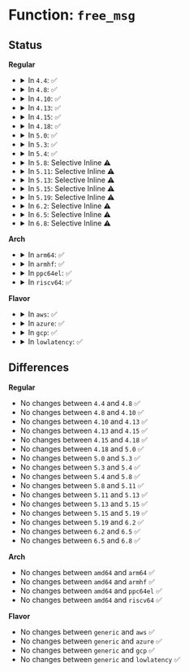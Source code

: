 # Function: <code>free_msg</code>

## Status
<b>Regular</b>
<ul>
<li>
<details>
<summary>In <code>4.4</code>: ✅</summary>

```c
void free_msg(struct msg_msg *msg);
```

**Collision:** Unique Global

**Inline:** No

**Transformation:** False

**Instances:**

```
In ipc/msgutil.c (ffffffff813255b0)
Location: ipc/msgutil.c:171
Inline: False
Direct callers:
  - ipc/msgutil.c:alloc_msg
  - ipc/msgutil.c:load_msg
  - ipc/msg.c:freeque
  - ipc/msg.c:do_msgsnd
  - ipc/msg.c:do_msgrcv
  - ipc/msg.c:do_msgrcv
  - ipc/msg.c:do_msgrcv
  - ipc/mqueue.c:SyS_mq_timedsend
  - ipc/mqueue.c:SyS_mq_timedreceive
```
**Symbols:**

```
ffffffff813255b0-ffffffff813255ee: free_msg (STB_GLOBAL)
```
</details>
</li>
<li>
<details>
<summary>In <code>4.8</code>: ✅</summary>

```c
void free_msg(struct msg_msg *msg);
```

**Collision:** Unique Global

**Inline:** No

**Transformation:** False

**Instances:**

```
In ipc/msgutil.c (ffffffff8135a1a0)
Location: ipc/msgutil.c:169
Inline: False
Direct callers:
  - ipc/msgutil.c:load_msg
  - ipc/msgutil.c:alloc_msg
  - ipc/msg.c:do_msgrcv
  - ipc/msg.c:do_msgrcv
  - ipc/msg.c:do_msgrcv
  - ipc/msg.c:do_msgsnd
  - ipc/msg.c:freeque
  - ipc/mqueue.c:SyS_mq_timedreceive
  - ipc/mqueue.c:SyS_mq_timedsend
```
**Symbols:**

```
ffffffff8135a1a0-ffffffff8135a1de: free_msg (STB_GLOBAL)
```
</details>
</li>
<li>
<details>
<summary>In <code>4.10</code>: ✅</summary>

```c
void free_msg(struct msg_msg *msg);
```

**Collision:** Unique Global

**Inline:** No

**Transformation:** False

**Instances:**

```
In ipc/msgutil.c (ffffffff81370680)
Location: ipc/msgutil.c:169
Inline: False
Direct callers:
  - ipc/msgutil.c:load_msg
  - ipc/msgutil.c:alloc_msg
  - ipc/msg.c:do_msgrcv
  - ipc/msg.c:do_msgrcv
  - ipc/msg.c:do_msgrcv
  - ipc/msg.c:do_msgsnd
  - ipc/msg.c:freeque
  - ipc/mqueue.c:SyS_mq_timedreceive
  - ipc/mqueue.c:SyS_mq_timedsend
```
**Symbols:**

```
ffffffff81370680-ffffffff813706be: free_msg (STB_GLOBAL)
```
</details>
</li>
<li>
<details>
<summary>In <code>4.13</code>: ✅</summary>

```c
void free_msg(struct msg_msg *msg);
```

**Collision:** Unique Global

**Inline:** No

**Transformation:** False

**Instances:**

```
In ipc/msgutil.c (ffffffff81383a50)
Location: ipc/msgutil.c:169
Inline: False
Direct callers:
  - ipc/msgutil.c:load_msg
  - ipc/msgutil.c:load_msg
  - ipc/msg.c:do_msgrcv
  - ipc/msg.c:do_msgrcv
  - ipc/msg.c:do_msgrcv
  - ipc/msg.c:do_msgsnd
  - ipc/msg.c:freeque
  - ipc/mqueue.c:do_mq_timedreceive
  - ipc/mqueue.c:do_mq_timedsend
```
**Symbols:**

```
ffffffff81383a50-ffffffff81383a8e: free_msg (STB_GLOBAL)
```
</details>
</li>
<li>
<details>
<summary>In <code>4.15</code>: ✅</summary>

```c
void free_msg(struct msg_msg *msg);
```

**Collision:** Unique Global

**Inline:** No

**Transformation:** False

**Instances:**

```
In ipc/msgutil.c (ffffffff813a7ec0)
Location: ipc/msgutil.c:169
Inline: False
Direct callers:
  - ipc/msgutil.c:load_msg
  - ipc/msgutil.c:load_msg
  - ipc/msg.c:do_msgrcv
  - ipc/msg.c:do_msgrcv
  - ipc/msg.c:do_msgrcv
  - ipc/msg.c:do_msgsnd
  - ipc/msg.c:freeque
  - ipc/mqueue.c:do_mq_timedreceive
  - ipc/mqueue.c:do_mq_timedsend
```
**Symbols:**

```
ffffffff813a7ec0-ffffffff813a7efe: free_msg (STB_GLOBAL)
```
</details>
</li>
<li>
<details>
<summary>In <code>4.18</code>: ✅</summary>

```c
void free_msg(struct msg_msg *msg);
```

**Collision:** Unique Global

**Inline:** No

**Transformation:** False

**Instances:**

```
In ipc/msgutil.c (ffffffff813d72c0)
Location: ipc/msgutil.c:169
Inline: False
Direct callers:
  - ipc/msgutil.c:load_msg
  - ipc/msgutil.c:load_msg
  - ipc/msg.c:do_msgrcv
  - ipc/msg.c:do_msgrcv
  - ipc/msg.c:do_msgrcv
  - ipc/msg.c:do_msgsnd
  - ipc/msg.c:freeque
  - ipc/mqueue.c:do_mq_timedreceive
  - ipc/mqueue.c:do_mq_timedsend
```
**Symbols:**

```
ffffffff813d72c0-ffffffff813d72fe: free_msg (STB_GLOBAL)
```
</details>
</li>
<li>
<details>
<summary>In <code>5.0</code>: ✅</summary>

```c
void free_msg(struct msg_msg *msg);
```

**Collision:** Unique Global

**Inline:** No

**Transformation:** False

**Instances:**

```
In ipc/msgutil.c (ffffffff813f18d0)
Location: ipc/msgutil.c:169
Inline: False
Direct callers:
  - ipc/msgutil.c:load_msg
  - ipc/msgutil.c:load_msg
  - ipc/msg.c:do_msgrcv
  - ipc/msg.c:do_msgrcv
  - ipc/msg.c:do_msgrcv
  - ipc/msg.c:do_msgsnd
  - ipc/msg.c:freeque
  - ipc/mqueue.c:do_mq_timedreceive
  - ipc/mqueue.c:do_mq_timedsend
```
**Symbols:**

```
ffffffff813f18d0-ffffffff813f190e: free_msg (STB_GLOBAL)
```
</details>
</li>
<li>
<details>
<summary>In <code>5.3</code>: ✅</summary>

```c
void free_msg(struct msg_msg *msg);
```

**Collision:** Unique Global

**Inline:** No

**Transformation:** False

**Instances:**

```
In ipc/msgutil.c (ffffffff8141db90)
Location: ipc/msgutil.c:169
Inline: False
Direct callers:
  - ipc/msgutil.c:load_msg
  - ipc/msgutil.c:load_msg
  - ipc/msg.c:do_msgrcv
  - ipc/msg.c:do_msgrcv
  - ipc/msg.c:do_msgrcv
  - ipc/msg.c:do_msgsnd
  - ipc/msg.c:freeque
  - ipc/mqueue.c:do_mq_timedreceive
  - ipc/mqueue.c:do_mq_timedsend
  - ipc/mqueue.c:mqueue_evict_inode
```
**Symbols:**

```
ffffffff8141db90-ffffffff8141dbd3: free_msg (STB_GLOBAL)
```
</details>
</li>
<li>
<details>
<summary>In <code>5.4</code>: ✅</summary>

```c
void free_msg(struct msg_msg *msg);
```

**Collision:** Unique Global

**Inline:** No

**Transformation:** False

**Instances:**

```
In ipc/msgutil.c (ffffffff814379e0)
Location: ipc/msgutil.c:169
Inline: False
Direct callers:
  - ipc/msgutil.c:load_msg
  - ipc/msgutil.c:load_msg
  - ipc/msg.c:do_msgrcv
  - ipc/msg.c:do_msgrcv
  - ipc/msg.c:do_msgrcv
  - ipc/msg.c:do_msgsnd
  - ipc/msg.c:freeque
  - ipc/mqueue.c:do_mq_timedreceive
  - ipc/mqueue.c:do_mq_timedsend
  - ipc/mqueue.c:mqueue_evict_inode
```
**Symbols:**

```
ffffffff814379e0-ffffffff81437a23: free_msg (STB_GLOBAL)
```
</details>
</li>
<li>
<details>
<summary>In <code>5.8</code>: Selective Inline ⚠️</summary>

```c
void free_msg(struct msg_msg *msg);
```

**Collision:** Unique Global

**Inline:** Selective

**Transformation:** False

**Instances:**

```
In ipc/msgutil.c (ffffffff81487954)
Location: ipc/msgutil.c:169
Inline: True
Inline callers:
  - ipc/msgutil.c:load_msg
  - ipc/msgutil.c:alloc_msg
Direct callers:
  - ipc/msg.c:do_msgrcv
  - ipc/msg.c:do_msgrcv
  - ipc/msg.c:do_msgrcv
  - ipc/msg.c:do_msgsnd
  - ipc/msg.c:freeque
  - ipc/mqueue.c:do_mq_timedreceive
  - ipc/mqueue.c:do_mq_timedsend
  - ipc/mqueue.c:mqueue_evict_inode
```
**Symbols:**

```
ffffffff81487c10-ffffffff81487c53: free_msg (STB_GLOBAL)
```
</details>
</li>
<li>
<details>
<summary>In <code>5.11</code>: Selective Inline ⚠️</summary>

```c
void free_msg(struct msg_msg *msg);
```

**Collision:** Unique Global

**Inline:** Selective

**Transformation:** False

**Instances:**

```
In ipc/msgutil.c (ffffffff814a4f74)
Location: ipc/msgutil.c:169
Inline: True
Inline callers:
  - ipc/msgutil.c:load_msg
  - ipc/msgutil.c:alloc_msg
Direct callers:
  - ipc/msg.c:do_msgrcv
  - ipc/msg.c:do_msgrcv
  - ipc/msg.c:do_msgrcv
  - ipc/msg.c:do_msgsnd
  - ipc/msg.c:freeque
  - ipc/mqueue.c:do_mq_timedreceive
  - ipc/mqueue.c:do_mq_timedsend
  - ipc/mqueue.c:mqueue_evict_inode
```
**Symbols:**

```
ffffffff814a5230-ffffffff814a5273: free_msg (STB_GLOBAL)
```
</details>
</li>
<li>
<details>
<summary>In <code>5.13</code>: Selective Inline ⚠️</summary>

```c
void free_msg(struct msg_msg *msg);
```

**Collision:** Unique Global

**Inline:** Selective

**Transformation:** False

**Instances:**

```
In ipc/msgutil.c (ffffffff814aaf1c)
Location: ipc/msgutil.c:169
Inline: True
Inline callers:
  - ipc/msgutil.c:load_msg
  - ipc/msgutil.c:alloc_msg
Direct callers:
  - ipc/msg.c:do_msgrcv
  - ipc/msg.c:do_msgrcv
  - ipc/msg.c:do_msgrcv
  - ipc/msg.c:do_msgsnd
  - ipc/msg.c:freeque
  - ipc/mqueue.c:do_mq_timedreceive
  - ipc/mqueue.c:do_mq_timedsend
  - ipc/mqueue.c:mqueue_evict_inode
```
**Symbols:**

```
ffffffff814ab1d0-ffffffff814ab213: free_msg (STB_GLOBAL)
```
</details>
</li>
<li>
<details>
<summary>In <code>5.15</code>: Selective Inline ⚠️</summary>

```c
void free_msg(struct msg_msg *msg);
```

**Collision:** Unique Global

**Inline:** Selective

**Transformation:** False

**Instances:**

```
In ipc/msgutil.c (ffffffff815033dc)
Location: ipc/msgutil.c:169
Inline: True
Inline callers:
  - ipc/msgutil.c:load_msg
  - ipc/msgutil.c:alloc_msg
Direct callers:
  - ipc/msg.c:do_msgrcv
  - ipc/msg.c:do_msgrcv
  - ipc/msg.c:do_msgrcv
  - ipc/msg.c:do_msgsnd
  - ipc/msg.c:freeque
  - ipc/mqueue.c:do_mq_timedreceive
  - ipc/mqueue.c:do_mq_timedsend
  - ipc/mqueue.c:mqueue_evict_inode
```
**Symbols:**

```
ffffffff81503690-ffffffff815036d3: free_msg (STB_GLOBAL)
```
</details>
</li>
<li>
<details>
<summary>In <code>5.19</code>: Selective Inline ⚠️</summary>

```c
void free_msg(struct msg_msg *msg);
```

**Collision:** Unique Global

**Inline:** Selective

**Transformation:** False

**Instances:**

```
In ipc/msgutil.c (ffffffff81594a5d)
Location: ipc/msgutil.c:169
Inline: True
Inline callers:
  - ipc/msgutil.c:load_msg
  - ipc/msgutil.c:alloc_msg
Direct callers:
  - ipc/msg.c:do_msgrcv
  - ipc/msg.c:do_msgrcv
  - ipc/msg.c:do_msgsnd
  - ipc/msg.c:freeque
  - ipc/mqueue.c:do_mq_timedreceive
  - ipc/mqueue.c:do_mq_timedsend
  - ipc/mqueue.c:mqueue_evict_inode
```
**Symbols:**

```
ffffffff81594d50-ffffffff81594d9b: free_msg (STB_GLOBAL)
```
</details>
</li>
<li>
<details>
<summary>In <code>6.2</code>: Selective Inline ⚠️</summary>

```c
void free_msg(struct msg_msg *msg);
```

**Collision:** Unique Global

**Inline:** Selective

**Transformation:** False

**Instances:**

```
In ipc/msgutil.c (ffffffff8163d70d)
Location: ipc/msgutil.c:169
Inline: True
Inline callers:
  - ipc/msgutil.c:load_msg
  - ipc/msgutil.c:alloc_msg
Direct callers:
  - ipc/msg.c:do_msgrcv
  - ipc/msg.c:do_msgrcv
  - ipc/msg.c:do_msgrcv
  - ipc/msg.c:do_msgsnd
  - ipc/msg.c:freeque
  - ipc/mqueue.c:do_mq_timedreceive
  - ipc/mqueue.c:do_mq_timedsend
  - ipc/mqueue.c:mqueue_evict_inode
```
**Symbols:**

```
ffffffff8163da30-ffffffff8163da7b: free_msg (STB_GLOBAL)
```
</details>
</li>
<li>
<details>
<summary>In <code>6.5</code>: Selective Inline ⚠️</summary>

```c
void free_msg(struct msg_msg *msg);
```

**Collision:** Unique Global

**Inline:** Selective

**Transformation:** False

**Instances:**

```
In ipc/msgutil.c (ffffffff81675c0d)
Location: ipc/msgutil.c:169
Inline: True
Inline callers:
  - ipc/msgutil.c:load_msg
  - ipc/msgutil.c:alloc_msg
Direct callers:
  - ipc/msg.c:do_msgrcv
  - ipc/msg.c:do_msgrcv
  - ipc/msg.c:do_msgsnd
  - ipc/msg.c:freeque
  - ipc/mqueue.c:do_mq_timedreceive
  - ipc/mqueue.c:do_mq_timedsend
  - ipc/mqueue.c:mqueue_evict_inode
```
**Symbols:**

```
ffffffff81675f30-ffffffff81675f7b: free_msg (STB_GLOBAL)
```
</details>
</li>
<li>
<details>
<summary>In <code>6.8</code>: Selective Inline ⚠️</summary>

```c
void free_msg(struct msg_msg *msg);
```

**Collision:** Unique Global

**Inline:** Selective

**Transformation:** False

**Instances:**

```
In ipc/msgutil.c (ffffffff816b1fcd)
Location: ipc/msgutil.c:169
Inline: True
Inline callers:
  - ipc/msgutil.c:load_msg
  - ipc/msgutil.c:alloc_msg
Direct callers:
  - ipc/msg.c:do_msgrcv
  - ipc/msg.c:do_msgrcv
  - ipc/msg.c:do_msgsnd
  - ipc/msg.c:freeque
  - ipc/mqueue.c:do_mq_timedreceive
  - ipc/mqueue.c:do_mq_timedsend
  - ipc/mqueue.c:mqueue_evict_inode
```
**Symbols:**

```
ffffffff816b22f0-ffffffff816b233b: free_msg (STB_GLOBAL)
```
</details>
</li>
</ul>
<b>Arch</b>
<ul>
<li>
<details>
<summary>In <code>arm64</code>: ✅</summary>

```c
void free_msg(struct msg_msg *msg);
```

**Collision:** Unique Global

**Inline:** No

**Transformation:** False

**Instances:**

```
In ipc/msgutil.c (ffff80001051e588)
Location: ipc/msgutil.c:169
Inline: False
Direct callers:
  - ipc/msgutil.c:load_msg
  - ipc/msgutil.c:load_msg
  - ipc/msg.c:do_msgrcv
  - ipc/msg.c:do_msgrcv
  - ipc/msg.c:do_msgsnd
  - ipc/msg.c:freeque
  - ipc/mqueue.c:do_mq_timedreceive
  - ipc/mqueue.c:do_mq_timedsend
  - ipc/mqueue.c:mqueue_evict_inode
```
**Symbols:**

```
ffff80001051e588-ffff80001051e5dc: free_msg (STB_GLOBAL)
```
</details>
</li>
<li>
<details>
<summary>In <code>armhf</code>: ✅</summary>

```c
void free_msg(struct msg_msg *msg);
```

**Collision:** Unique Global

**Inline:** No

**Transformation:** False

**Instances:**

```
In ipc/msgutil.c (c06da670)
Location: ipc/msgutil.c:169
Inline: False
Direct callers:
  - ipc/msgutil.c:load_msg
  - ipc/msgutil.c:load_msg
  - ipc/msg.c:do_msgsnd
  - ipc/msg.c:freeque
  - ipc/mqueue.c:do_mq_timedreceive
  - ipc/mqueue.c:do_mq_timedsend
  - ipc/mqueue.c:mqueue_evict_inode
```
**Symbols:**

```
c06da670-c06da6c0: free_msg (STB_GLOBAL)
```
</details>
</li>
<li>
<details>
<summary>In <code>ppc64el</code>: ✅</summary>

```c
void free_msg(struct msg_msg *msg);
```

**Collision:** Unique Global

**Inline:** No

**Transformation:** False

**Instances:**

```
In ipc/msgutil.c (c000000000667750)
Location: ipc/msgutil.c:169
Inline: False
Direct callers:
  - ipc/msgutil.c:load_msg
  - ipc/msgutil.c:load_msg
  - ipc/msg.c:do_msgrcv
  - ipc/msg.c:do_msgrcv
  - ipc/msg.c:do_msgrcv
  - ipc/msg.c:do_msgsnd
  - ipc/msg.c:freeque
  - ipc/mqueue.c:do_mq_timedreceive
  - ipc/mqueue.c:do_mq_timedsend
  - ipc/mqueue.c:mqueue_evict_inode
```
**Symbols:**

```
c000000000667750-c0000000006677dc: free_msg (STB_GLOBAL)
```
</details>
</li>
<li>
<details>
<summary>In <code>riscv64</code>: ✅</summary>

```c
void free_msg(struct msg_msg *msg);
```

**Collision:** Unique Global

**Inline:** No

**Transformation:** False

**Instances:**

```
In ipc/msgutil.c (ffffffe000385892)
Location: ipc/msgutil.c:169
Inline: False
Direct callers:
  - ipc/msgutil.c:load_msg
  - ipc/msgutil.c:load_msg
  - ipc/msg.c:do_msgsnd
  - ipc/msg.c:freeque
  - ipc/mqueue.c:__se_sys_mq_timedreceive
  - ipc/mqueue.c:__se_sys_mq_timedsend
  - ipc/mqueue.c:mqueue_evict_inode
```
**Symbols:**

```
ffffffe000385892-ffffffe0003858e8: free_msg (STB_GLOBAL)
```
</details>
</li>
</ul>
<b>Flavor</b>
<ul>
<li>
<details>
<summary>In <code>aws</code>: ✅</summary>

```c
void free_msg(struct msg_msg *msg);
```

**Collision:** Unique Global

**Inline:** No

**Transformation:** False

**Instances:**

```
In ipc/msgutil.c (ffffffff8142ffc0)
Location: ipc/msgutil.c:169
Inline: False
Direct callers:
  - ipc/msgutil.c:load_msg
  - ipc/msgutil.c:load_msg
  - ipc/msg.c:do_msgrcv
  - ipc/msg.c:do_msgrcv
  - ipc/msg.c:do_msgrcv
  - ipc/msg.c:do_msgsnd
  - ipc/msg.c:freeque
  - ipc/mqueue.c:do_mq_timedreceive
  - ipc/mqueue.c:do_mq_timedsend
  - ipc/mqueue.c:mqueue_evict_inode
```
**Symbols:**

```
ffffffff8142ffc0-ffffffff81430003: free_msg (STB_GLOBAL)
```
</details>
</li>
<li>
<details>
<summary>In <code>azure</code>: ✅</summary>

```c
void free_msg(struct msg_msg *msg);
```

**Collision:** Unique Global

**Inline:** No

**Transformation:** False

**Instances:**

```
In ipc/msgutil.c (ffffffff81420a40)
Location: ipc/msgutil.c:169
Inline: False
Direct callers:
  - ipc/msgutil.c:load_msg
  - ipc/msgutil.c:load_msg
  - ipc/msg.c:do_msgrcv
  - ipc/msg.c:do_msgrcv
  - ipc/msg.c:do_msgrcv
  - ipc/msg.c:do_msgsnd
  - ipc/msg.c:freeque
  - ipc/mqueue.c:do_mq_timedreceive
  - ipc/mqueue.c:do_mq_timedsend
  - ipc/mqueue.c:mqueue_evict_inode
```
**Symbols:**

```
ffffffff81420a40-ffffffff81420a83: free_msg (STB_GLOBAL)
```
</details>
</li>
<li>
<details>
<summary>In <code>gcp</code>: ✅</summary>

```c
void free_msg(struct msg_msg *msg);
```

**Collision:** Unique Global

**Inline:** No

**Transformation:** False

**Instances:**

```
In ipc/msgutil.c (ffffffff8142c160)
Location: ipc/msgutil.c:169
Inline: False
Direct callers:
  - ipc/msgutil.c:load_msg
  - ipc/msgutil.c:load_msg
  - ipc/msg.c:do_msgrcv
  - ipc/msg.c:do_msgrcv
  - ipc/msg.c:do_msgrcv
  - ipc/msg.c:do_msgsnd
  - ipc/msg.c:freeque
  - ipc/mqueue.c:do_mq_timedreceive
  - ipc/mqueue.c:do_mq_timedsend
  - ipc/mqueue.c:mqueue_evict_inode
```
**Symbols:**

```
ffffffff8142c160-ffffffff8142c1a3: free_msg (STB_GLOBAL)
```
</details>
</li>
<li>
<details>
<summary>In <code>lowlatency</code>: ✅</summary>

```c
void free_msg(struct msg_msg *msg);
```

**Collision:** Unique Global

**Inline:** No

**Transformation:** False

**Instances:**

```
In ipc/msgutil.c (ffffffff81443180)
Location: ipc/msgutil.c:169
Inline: False
Direct callers:
  - ipc/msgutil.c:load_msg
  - ipc/msgutil.c:load_msg
  - ipc/msg.c:do_msgrcv
  - ipc/msg.c:do_msgrcv
  - ipc/msg.c:do_msgrcv
  - ipc/msg.c:do_msgsnd
  - ipc/msg.c:freeque
  - ipc/mqueue.c:do_mq_timedreceive
  - ipc/mqueue.c:do_mq_timedsend
  - ipc/mqueue.c:mqueue_evict_inode
```
**Symbols:**

```
ffffffff81443180-ffffffff814431bb: free_msg (STB_GLOBAL)
```
</details>
</li>
</ul>

## Differences
<b>Regular</b>
<ul>
<li>
No changes between <code>4.4</code> and <code>4.8</code> ✅
</li>
<li>
No changes between <code>4.8</code> and <code>4.10</code> ✅
</li>
<li>
No changes between <code>4.10</code> and <code>4.13</code> ✅
</li>
<li>
No changes between <code>4.13</code> and <code>4.15</code> ✅
</li>
<li>
No changes between <code>4.15</code> and <code>4.18</code> ✅
</li>
<li>
No changes between <code>4.18</code> and <code>5.0</code> ✅
</li>
<li>
No changes between <code>5.0</code> and <code>5.3</code> ✅
</li>
<li>
No changes between <code>5.3</code> and <code>5.4</code> ✅
</li>
<li>
No changes between <code>5.4</code> and <code>5.8</code> ✅
</li>
<li>
No changes between <code>5.8</code> and <code>5.11</code> ✅
</li>
<li>
No changes between <code>5.11</code> and <code>5.13</code> ✅
</li>
<li>
No changes between <code>5.13</code> and <code>5.15</code> ✅
</li>
<li>
No changes between <code>5.15</code> and <code>5.19</code> ✅
</li>
<li>
No changes between <code>5.19</code> and <code>6.2</code> ✅
</li>
<li>
No changes between <code>6.2</code> and <code>6.5</code> ✅
</li>
<li>
No changes between <code>6.5</code> and <code>6.8</code> ✅
</li>
</ul>
<b>Arch</b>
<ul>
<li>
No changes between <code>amd64</code> and <code>arm64</code> ✅
</li>
<li>
No changes between <code>amd64</code> and <code>armhf</code> ✅
</li>
<li>
No changes between <code>amd64</code> and <code>ppc64el</code> ✅
</li>
<li>
No changes between <code>amd64</code> and <code>riscv64</code> ✅
</li>
</ul>
<b>Flavor</b>
<ul>
<li>
No changes between <code>generic</code> and <code>aws</code> ✅
</li>
<li>
No changes between <code>generic</code> and <code>azure</code> ✅
</li>
<li>
No changes between <code>generic</code> and <code>gcp</code> ✅
</li>
<li>
No changes between <code>generic</code> and <code>lowlatency</code> ✅
</li>
</ul>
